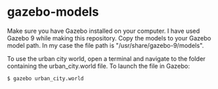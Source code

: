 # gazebo-models

Make sure you have Gazebo installed on your computer. I have used Gazebo 9 while making this repository. 
Copy the models to your Gazebo model path. In my case the file path is "/usr/share/gazebo-9/models".

To use the urban city world, open a terminal and navigate to the folder containing the urban_city.world file.
To launch the file in Gazebo:
```
$ gazebo urban_city.world
```
